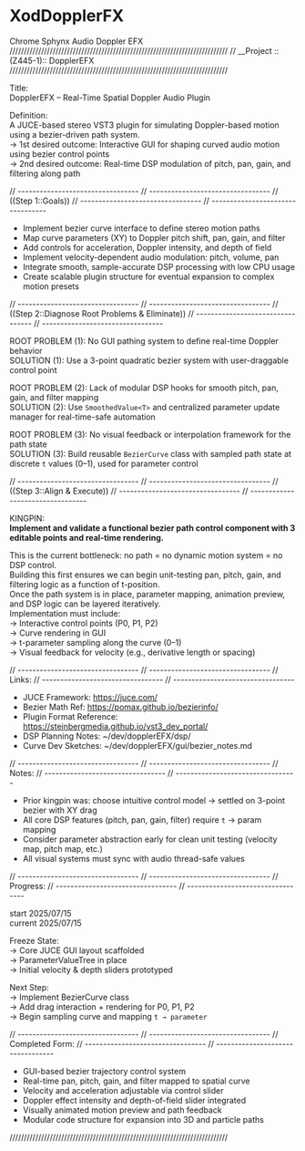 # XodDopplerFX
Chrome Sphynx Audio Doppler EFX 
////////////////////////////////////////////////////////////////////////////
// __Project ::(Z445-1):: DopplerEFX                                    
////////////////////////////////////////////////////////////////////////////

Title:  
DopplerEFX – Real-Time Spatial Doppler Audio Plugin

Definition:  
A JUCE-based stereo VST3 plugin for simulating Doppler-based motion using a bezier-driven path system.  
→ 1st desired outcome: Interactive GUI for shaping curved audio motion using bezier control points  
→ 2nd desired outcome: Real-time DSP modulation of pitch, pan, gain, and filtering along path  

// *---------------------------------*
// *---------------------------------*
// ((Step 1::Goals))
// *---------------------------------*
// *---------------------------------*

* Implement bezier curve interface to define stereo motion paths  
* Map curve parameters (XY) to Doppler pitch shift, pan, gain, and filter  
* Add controls for acceleration, Doppler intensity, and depth of field  
* Implement velocity-dependent audio modulation: pitch, volume, pan  
* Integrate smooth, sample-accurate DSP processing with low CPU usage  
* Create scalable plugin structure for eventual expansion to complex motion presets  

// *---------------------------------*
// *---------------------------------*
// ((Step 2::Diagnose Root Problems & Eliminate))
// *---------------------------------*
// *---------------------------------*

ROOT PROBLEM (1): No GUI pathing system to define real-time Doppler behavior  
SOLUTION (1): Use a 3-point quadratic bezier system with user-draggable control point

ROOT PROBLEM (2): Lack of modular DSP hooks for smooth pitch, pan, gain, and filter mapping  
SOLUTION (2): Use `SmoothedValue<T>` and centralized parameter update manager for real-time-safe automation  

ROOT PROBLEM (3): No visual feedback or interpolation framework for the path state  
SOLUTION (3): Build reusable `BezierCurve` class with sampled path state at discrete `t` values (0–1), used for parameter control  

// *---------------------------------*
// *---------------------------------*
// ((Step 3::Align & Execute))
// *---------------------------------*
// *---------------------------------*

KINGPIN:  
**Implement and validate a functional bezier path control component with 3 editable points and real-time rendering.**

This is the current bottleneck: no path = no dynamic motion system = no DSP control.  
Building this first ensures we can begin unit-testing pan, pitch, gain, and filtering logic as a function of t-position.  
Once the path system is in place, parameter mapping, animation preview, and DSP logic can be layered iteratively.  
Implementation must include:  
→ Interactive control points (P0, P1, P2)  
→ Curve rendering in GUI  
→ t-parameter sampling along the curve (0–1)  
→ Visual feedback for velocity (e.g., derivative length or spacing)

// *---------------------------------*
// *---------------------------------*
// Links:
// *---------------------------------*
// *---------------------------------*

* JUCE Framework: https://juce.com/  
* Bezier Math Ref: https://pomax.github.io/bezierinfo/  
* Plugin Format Reference: https://steinbergmedia.github.io/vst3_dev_portal/  
* DSP Planning Notes: ~/dev/dopplerEFX/dsp/  
* Curve Dev Sketches: ~/dev/dopplerEFX/gui/bezier_notes.md  

// *---------------------------------*
// *---------------------------------*
// Notes:
// *---------------------------------*
// *---------------------------------*

* Prior kingpin was: choose intuitive control model → settled on 3-point bezier with XY drag  
* All core DSP features (pitch, pan, gain, filter) require `t` → param mapping  
* Consider parameter abstraction early for clean unit testing (velocity map, pitch map, etc.)  
* All visual systems must sync with audio thread-safe values  

// *---------------------------------*
// *---------------------------------*
// Progress:
// *---------------------------------*
// *---------------------------------*

start 2025/07/15  
current 2025/07/15  

Freeze State:  
→ Core JUCE GUI layout scaffolded  
→ ParameterValueTree in place  
→ Initial velocity & depth sliders prototyped  

Next Step:  
→ Implement BezierCurve class  
→ Add drag interaction + rendering for P0, P1, P2  
→ Begin sampling curve and mapping `t → parameter`  

// *---------------------------------*
// *---------------------------------*
// Completed Form:
// *---------------------------------*
// *---------------------------------*

* GUI-based bezier trajectory control system  
* Real-time pan, pitch, gain, and filter mapped to spatial curve  
* Velocity and acceleration adjustable via control slider  
* Doppler effect intensity and depth-of-field slider integrated  
* Visually animated motion preview and path feedback  
* Modular code structure for expansion into 3D and particle paths

////////////////////////////////////////////////////////////////////////////
